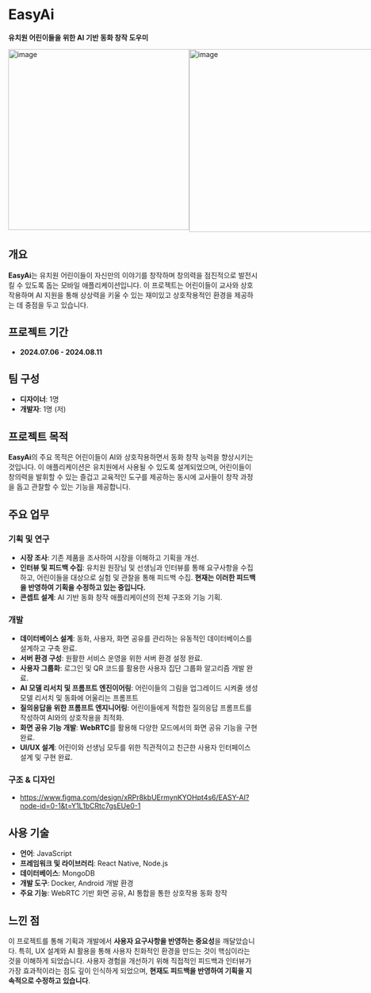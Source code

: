 # EasyAi

**유치원 어린이들을 위한 AI 기반 동화 창작 도우미**

<div style="display: flex;">
    <img width="365" alt="image" src="https://github.com/user-attachments/assets/9fadf05f-5c6c-4502-a1f9-8ee552183741">
    <img width="369" alt="image" src="https://github.com/user-attachments/assets/71039a16-4b39-41cb-a854-1f0124d672f3">
</div>

## 개요
**EasyAi**는 유치원 어린이들이 자신만의 이야기를 창작하며 창의력을 점진적으로 발전시킬 수 있도록 돕는 모바일 애플리케이션입니다. 이 프로젝트는 어린이들이 교사와 상호작용하며 AI 지원을 통해 상상력을 키울 수 있는 재미있고 상호작용적인 환경을 제공하는 데 중점을 두고 있습니다.

## 프로젝트 기간
- **2024.07.06 - 2024.08.11**

## 팀 구성
- **디자이너**: 1명  
- **개발자**: 1명 (저)

## 프로젝트 목적
**EasyAi**의 주요 목적은 어린이들이 AI와 상호작용하면서 동화 창작 능력을 향상시키는 것입니다. 이 애플리케이션은 유치원에서 사용될 수 있도록 설계되었으며, 어린이들이 창의력을 발휘할 수 있는 즐겁고 교육적인 도구를 제공하는 동시에 교사들이 창작 과정을 돕고 관찰할 수 있는 기능을 제공합니다.

## 주요 업무

### 기획 및 연구
- **시장 조사**: 기존 제품을 조사하여 시장을 이해하고 기획을 개선.
- **인터뷰 및 피드백 수집**: 유치원 원장님 및 선생님과 인터뷰를 통해 요구사항을 수집하고, 어린이들을 대상으로 실험 및 관찰을 통해 피드백 수집. **현재는 이러한 피드백을 반영하여 기획을 수정하고 있는 중입니다.**
- **콘셉트 설계**: AI 기반 동화 창작 애플리케이션의 전체 구조와 기능 기획.

### 개발
- **데이터베이스 설계**: 동화, 사용자, 화면 공유를 관리하는 유동적인 데이터베이스를 설계하고 구축 완료.
- **서버 환경 구성**: 원활한 서비스 운영을 위한 서버 환경 설정 완료.
- **사용자 그룹화**: 로그인 및 QR 코드를 활용한 사용자 집단 그룹화 알고리즘 개발 완료.
- **AI 모델 리서치 및 프롬프트 엔진이어링**: 어린이들의 그림을 업그레이드 시켜줄 생성 모델 리서치 및 동화에 어울리는 프롬프트
- **질의응답을 위한 프롬프트 엔지니어링**: 어린이들에게 적합한 질의응답 프롬프트를 작성하여 AI와의 상호작용을 최적화.
- **화면 공유 기능 개발**: **WebRTC**를 활용해 다양한 모드에서의 화면 공유 기능을 구현 완료.
- **UI/UX 설계**: 어린이와 선생님 모두를 위한 직관적이고 친근한 사용자 인터페이스 설계 및 구현 완료.

### 구조 & 디자인 
- https://www.figma.com/design/xRPr8kbUErmynKYOHpt4s6/EASY-AI?node-id=0-1&t=Y1L1bCRtc7gsEUe0-1

## 사용 기술
- **언어**: JavaScript
- **프레임워크 및 라이브러리**: React Native, Node.js
- **데이터베이스**: MongoDB
- **개발 도구**: Docker, Android 개발 환경
- **주요 기능**: WebRTC 기반 화면 공유, AI 통합을 통한 상호작용 동화 창작

## 느낀 점
이 프로젝트를 통해 기획과 개발에서 **사용자 요구사항을 반영하는 중요성**을 깨달았습니다. 특히, UX 설계와 AI 활용을 통해 사용자 친화적인 환경을 만드는 것이 핵심이라는 것을 이해하게 되었습니다. 사용자 경험을 개선하기 위해 직접적인 피드백과 인터뷰가 가장 효과적이라는 점도 깊이 인식하게 되었으며, **현재도 피드백을 반영하여 기획을 지속적으로 수정하고 있습니다**.
